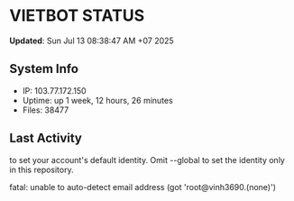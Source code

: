 # VIETBOT STATUS
**Updated**: Sun Jul 13 08:38:47 AM +07 2025

## System Info
- IP: 103.77.172.150
- Uptime: up 1 week, 12 hours, 26 minutes
- Files: 38477

## Last Activity

to set your account's default identity.
Omit --global to set the identity only in this repository.

fatal: unable to auto-detect email address (got 'root@vinh3690.(none)')
